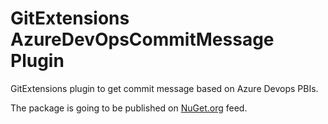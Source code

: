 # GitExtensions AzureDevOpsCommitMessage Plugin
GitExtensions plugin to get commit message based on Azure Devops PBIs.

The package is going to be published on [NuGet.org](https://www.nuget.org/packages/GitExtensions.AzureDevOpsCommitMessage) feed.
